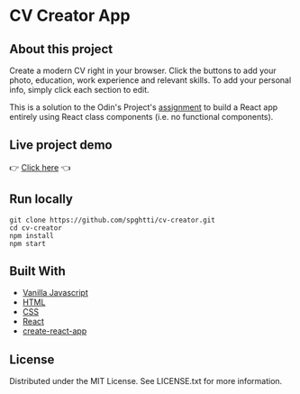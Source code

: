 # CV Creator App

## About this project

Create a modern CV right in your browser. Click the buttons to add your photo, education, work experience and relevant skills. To add your personal info, simply click each section to edit.

This is a solution to the Odin's Project's [assignment](https://www.theodinproject.com/paths/full-stack-javascript/courses/javascript/lessons/cv-application) to build a React app entirely using React class components (i.e. no functional components).

## Live project demo
:point_right: [Click here](https://spghtti.github.io/cv-creator/) :point_left:

## Run locally

```
git clone https://github.com/spghtti/cv-creator.git
cd cv-creator
npm install
npm start
```

## Built With

- [Vanilla Javascript](https://developer.mozilla.org/en-US/docs/Web/JavaScript)
- [HTML](https://developer.mozilla.org/en-US/docs/Web/HTML)
- [CSS](https://developer.mozilla.org/en-US/docs/Web/CSS)
- [React](https://reactjs.org/)
- [create-react-app](https://github.com/facebook/create-react-app)


## License

Distributed under the MIT License. See LICENSE.txt for more information.
